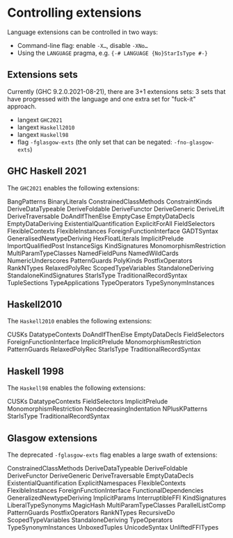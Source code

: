 # Controlling extensions

Language extensions can be controlled in two ways:
* Command-line flag: enable `-X…`, disable `-XNo…`
* Using the `LANGUAGE` pragma, e.g. `{-# LANGUAGE {No}StarIsType #-}`

## Extensions sets

Currently (GHC 9.2.0.2021-08-21), there are 3+1 extensions sets: 3 sets that have progressed with the language and one extra set for "fuck-it" approach.
- langext `GHC2021`
- langext `Haskell2010`
- langext `Haskell98`
- flag `-fglasgow-exts` (the only set that can be negated: `-fno-glasgow-exts`)


## GHC Haskell 2021

The `GHC2021` enables the following extensions:

BangPatterns
BinaryLiterals
ConstrainedClassMethods
ConstraintKinds
DeriveDataTypeable
DeriveFoldable
DeriveFunctor
DeriveGeneric
DeriveLift
DeriveTraversable
DoAndIfThenElse
EmptyCase
EmptyDataDecls
EmptyDataDeriving
ExistentialQuantification
ExplicitForAll
FieldSelectors
FlexibleContexts
FlexibleInstances
ForeignFunctionInterface
GADTSyntax
GeneralisedNewtypeDeriving
HexFloatLiterals
ImplicitPrelude
ImportQualifiedPost
InstanceSigs
KindSignatures
MonomorphismRestriction
MultiParamTypeClasses
NamedFieldPuns
NamedWildCards
NumericUnderscores
PatternGuards
PolyKinds
PostfixOperators
RankNTypes
RelaxedPolyRec
ScopedTypeVariables
StandaloneDeriving
StandaloneKindSignatures
StarIsType
TraditionalRecordSyntax
TupleSections
TypeApplications
TypeOperators
TypeSynonymInstances


## Haskell2010

The `Haskell2010` enables the following extensions:

CUSKs
DatatypeContexts
DoAndIfThenElse
EmptyDataDecls
FieldSelectors
ForeignFunctionInterface
ImplicitPrelude
MonomorphismRestriction
PatternGuards
RelaxedPolyRec
StarIsType
TraditionalRecordSyntax


## Haskell 1998

The `Haskell98` enables the following extensions:

CUSKs
DatatypeContexts
FieldSelectors
ImplicitPrelude
MonomorphismRestriction
NondecreasingIndentation
NPlusKPatterns
StarIsType
TraditionalRecordSyntax



## Glasgow extensions

The deprecated `-fglasgow-exts` flag enables a large swath of extensions:

ConstrainedClassMethods
DeriveDataTypeable
DeriveFoldable
DeriveFunctor
DeriveGeneric
DeriveTraversable
EmptyDataDecls
ExistentialQuantification
ExplicitNamespaces
FlexibleContexts
FlexibleInstances
ForeignFunctionInterface
FunctionalDependencies
GeneralizedNewtypeDeriving
ImplicitParams
InterruptibleFFI
KindSignatures
LiberalTypeSynonyms
MagicHash
MultiParamTypeClasses
ParallelListComp
PatternGuards
PostfixOperators
RankNTypes
RecursiveDo
ScopedTypeVariables
StandaloneDeriving
TypeOperators
TypeSynonymInstances
UnboxedTuples
UnicodeSyntax
UnliftedFFITypes
